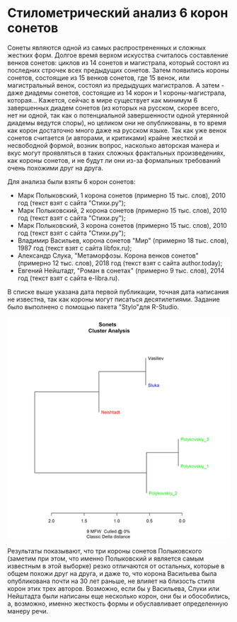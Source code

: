 # Стилометрический анализ 6 корон сонетов
Сонеты являются одной из самых распрострененных и сложных жестких форм. Долгое время верхом искусства считалось составление венков сонетов: циклов из 14 сонетов и магистрала, который состоял из последних строчек всех предыдущих сонетов. Затем появились короны сонетов, состоящие из 15 венков сонетов, где 15 венок, или магистральный венок, состоял из предыдущих магистралов. А затем - даже диадемы сонетов, состоящие из 14 корон и 1 короны-магистрала, которая... Кажется, сейчас в мире существует как минимум 6 завершенных диадем сонетов (из которых на русском, скорее всего, нет ни одной, так как о потенциальной завершенности одной утерянной диадемы ведутся споры), но целиком они не опубликованы, в то время как корон достаточно много даже на русском языке. 
Так как уже венок сонетов считается (и авторами, и критиками) крайне жесткой и несвободной формой, возник вопрос, насколько авторская манера и вкус могут проявляться в таких сложных фрактальных произведениях, как короны сонетов, и не будут ли они из-за формальных требований очень похожими друг на друга. 

Для анализа были взяты 6 корон сонетов:
- Марк Полыковский, 1 корона сонетов (примерно 15 тыс. слов), 2010 год (текст взят с сайта "Стихи.ру");
- Марк Полыковский, 2 корона сонетов (примерно 15 тыс. слов), 2010 год (текст взят с сайта "Стихи.ру");
- Марк Полыковский, 3 корона сонетов (примерно 15 тыс. слов), 2010 год (текст взят с сайта "Стихи.ру");
- Владимир Васильев, корона сонетов "Мир" (примерно 18 тыс. слов), 1987 год (текст взят с сайта libfox.ru);
- Александр Слука, "Метаморфозы. Корона венков сонетов" (примерно 12 тыс. слов), 2018 год (текст взят с сайта author.today);
- Евгений Нейштадт, "Роман в сонетах" (примерно 9 тыс. слов), 2014 год (текст взят с сайта e-libra.ru). 

В списке выше указана дата первой публикации, точная дата написания не известна, так как короны могут писаться десятилетиями. 
Задание было выполнено с помощью пакета "Stylo"для R-Studio. 

![Результат анализа](Sonets.jpg)

Результаты показывают, что три короны сонетов Полыковского (заметим при этом, что именно Полыковский и является самым известным в этой выборке) резко отличаются от остальных, которые в общем похожи друг на друга, и даже то, что корона Васильева была опубликована почти на 30 лет раньше, не влияет на близость стиля корон этих трех авторов. Возможно, если бы у Васильева, Слуки или Нейштадта были написаны еще несколько корон, они бы и обособились, а, возможно, именно жесткость формы и обуславливает определенную манеру речи. 
